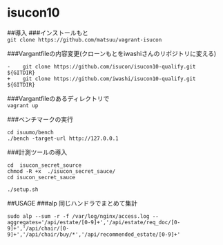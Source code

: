 # isucon10

##導入
###インストールもと  
`git clone https://github.com/matsuu/vagrant-isucon`

###Vargantfileの内容変更(クローンもとをiwashiさんのリポジトリに変える)  
```
-    git clone https://github.com/isucon/isucon10-qualify.git ${GITDIR}  
+    git clone https://github.com/iwashi/isucon10-qualify.git ${GITDIR}
```

###Vargantfileのあるディレクトリで  
`vagrant up`

###ベンチマークの実行  
```sudo -i -u isucon  
cd isuumo/bench  
./bench -target-url http://127.0.0.1
```

###計測ツールの導入
```
cd 	isucon_secret_source
chmod -R +x  ./isucon_secret_sauce/
cd isucon_secret_sauce

./setup.sh
```
##USAGE
###alp
同じハンドラでまとめて集計
```
sudo alp --sum -r -f /var/log/nginx/access.log --aggregates='/api/estate/[0-9]+','/api/estate/req_doc/[0-9]+','/api/chair/[0-9]+','/api/chair/buy/*','/api/recommended_estate/[0-9]+'
```
